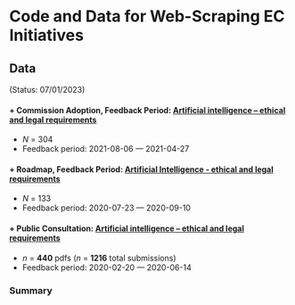 
# Code and Data for Web-Scraping EC Initiatives
## Data 
(Status: 07/01/2023)


#### + Commission Adoption, Feedback Period: [Artificial intelligence – ethical and legal requirements](https://ec.europa.eu/info/law/better-regulation/have-your-say/initiatives/12527-Artificial-intelligence-ethical-and-legal-requirements/feedback_en?p_id=24212003) 
- *N* = 304
- Feedback period: 2021-08-06  — 2021-04-27 


#### + Roadmap, Feedback Period: [Artificial Intelligence - ethical and legal requirements](https://ec.europa.eu/info/law/better-regulation/have-your-say/initiatives/12527-Kunstliche-Intelligenz-ethische-und-rechtliche-Anforderungen/feedback_de?p_id=8242911&page=13)
- *N* = 133
- Feedback period: 2020-07-23  — 2020-09-10 



#### + Public Consultation: [Artificial intelligence – ethical and legal requirements](https://ec.europa.eu/info/law/better-regulation/have-your-say/initiatives/12527-Artificial-intelligence-ethical-and-legal-requirements/public-consultation_en) 
- *n* = **440** pdfs (*n* = **1216** total submissions) 
- Feedback period: 2020-02-20  — 2020-06-14



### Summary
